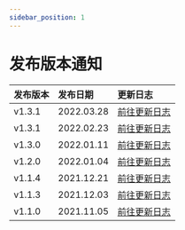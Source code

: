 ```yaml
---
sidebar_position: 1
---
```


# 发布版本通知

|发布版本|发布日期|更新日志|
|:---|:----|:----|
|v1.3.1|2022.03.28|[前往更新日志](/docs/changelog/version/v1.4.x/v1.4.0)|
|v1.3.1|2022.02.23|[前往更新日志](/docs/changelog/version/v1.3.x/v1.3.1)|
|v1.3.0|2022.01.11|[前往更新日志](/docs/changelog/version/v1.3.x/v1.3.0)|
|v1.2.0|2022.01.04|[前往更新日志](/docs/changelog/version/v1.2.0)|
|v1.1.4|2021.12.21|[前往更新日志](/docs/changelog/version/v1.1.x/v1.1.4)|
|v1.1.3|2021.12.03|[前往更新日志](/docs/changelog/version/v1.1.x/v1.1.3)|
|v1.1.0|2021.11.05|[前往更新日志](/docs/changelog/version/v1.1.x/v1.1.0)|